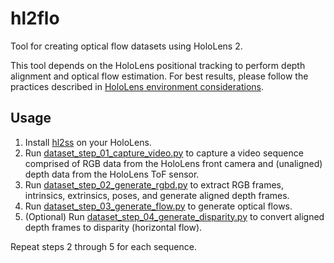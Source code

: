 # hl2flo

Tool for creating optical flow datasets using HoloLens 2.

This tool depends on the HoloLens positional tracking to perform depth alignment and optical flow estimation.
For best results, please follow the practices described in [HoloLens environment considerations](https://learn.microsoft.com/en-us/hololens/hololens-environment-considerations).

## Usage

1. Install [hl2ss](https://github.com/jdibenes/hl2ss) on your HoloLens.
2. Run [dataset_step_01_capture_video.py](hl2flo/dataset_step_01_capture_video.py) to capture a video sequence comprised of RGB data from the HoloLens front camera and (unaligned) depth data from the HoloLens ToF sensor.
3. Run [dataset_step_02_generate_rgbd.py](hl2flo/dataset_step_02_generate_rgbd.py) to extract RGB frames, intrinsics, extrinsics, poses, and generate aligned depth frames.
4. Run [dataset_step_03_generate_flow.py](hl2flo/dataset_step_03_generate_flow.py) to generate optical flows.
5. (Optional) Run [dataset_step_04_generate_disparity.py](hl2flo/dataset_step_04_generate_disparity.py) to convert aligned depth frames to disparity (horizontal flow).

Repeat steps 2 through 5 for each sequence.
